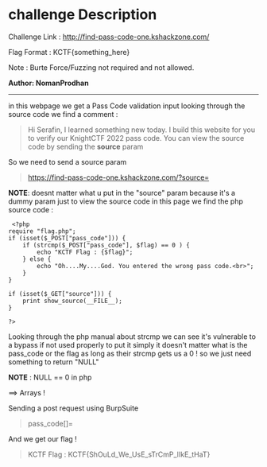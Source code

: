 # challenge Description

Challenge Link : http://find-pass-code-one.kshackzone.com/

Flag Format : KCTF{something_here}

Note : Burte Force/Fuzzing not required and not allowed.

**Author: NomanProdhan**

-----------------------------------------------------------

in this webpage we get a Pass Code validation input
looking through the source code we find a comment :

> Hi Serafin, I learned something new today. I build this website for you to verify our KnightCTF 2022 pass code. You can view the source code by sending the **source** param 

So we need to send a source param

> https://find-pass-code-one.kshackzone.com/?source=

**NOTE**: doesnt matter what u put in the "source" param because it's a dummy param just to view the source code 
in this page we find the php source code :

```
 <?php
require "flag.php";
if (isset($_POST["pass_code"])) {
    if (strcmp($_POST["pass_code"], $flag) == 0 ) {
        echo "KCTF Flag : {$flag}";
    } else {
        echo "Oh....My....God. You entered the wrong pass code.<br>";
    }
}

if (isset($_GET["source"])) {
    print show_source(__FILE__);
}

?> 
```


Looking through the php manual about strcmp we can see it's vulnerable to a bypass if not used properly 
to put it simply it doesn't matter what is the pass_code or the flag as long as their strcmp gets us a 0 ! so we just need something to return "NULL" 

**NOTE** : NULL == 0 in php

==> Arrays !

Sending a post request using BurpSuite 

> pass_code[]=

And we get our flag ! 

> KCTF Flag : KCTF{ShOuLd_We_UsE_sTrCmP_lIkE_tHaT}
